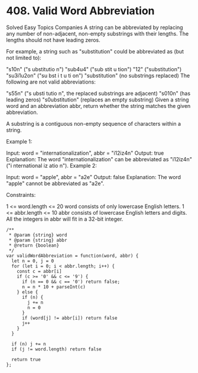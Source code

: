 # 408. Valid Word Abbreviation

Solved
Easy
Topics
Companies
A string can be abbreviated by replacing any number of non-adjacent, non-empty substrings with their lengths. The lengths should not have leading zeros.

For example, a string such as "substitution" could be abbreviated as (but not limited to):

"s10n" ("s ubstitutio n")
"sub4u4" ("sub stit u tion")
"12" ("substitution")
"su3i1u2on" ("su bst i t u ti on")
"substitution" (no substrings replaced)
The following are not valid abbreviations:

"s55n" ("s ubsti tutio n", the replaced substrings are adjacent)
"s010n" (has leading zeros)
"s0ubstitution" (replaces an empty substring)
Given a string word and an abbreviation abbr, return whether the string matches the given abbreviation.

A substring is a contiguous non-empty sequence of characters within a string.

Example 1:

Input: word = "internationalization", abbr = "i12iz4n"
Output: true
Explanation: The word "internationalization" can be abbreviated as "i12iz4n" ("i nternational iz atio n").
Example 2:

Input: word = "apple", abbr = "a2e"
Output: false
Explanation: The word "apple" cannot be abbreviated as "a2e".

Constraints:

1 <= word.length <= 20
word consists of only lowercase English letters.
1 <= abbr.length <= 10
abbr consists of lowercase English letters and digits.
All the integers in abbr will fit in a 32-bit integer.

```
/**
 * @param {string} word
 * @param {string} abbr
 * @return {boolean}
 */
var validWordAbbreviation = function(word, abbr) {
  let n = 0, j = 0
  for (let i = 0; i < abbr.length; i++) {
    const c = abbr[i]
    if (c >= '0' && c <= '9') {
      if (n == 0 && c == '0') return false;
      n = n * 10 + parseInt(c)
    } else {
      if (n) {
        j += n
        n = 0
      }
      if (word[j] != abbr[i]) return false
      j++
    }
  }

  if (n) j += n
  if (j != word.length) return false

  return true
};
```
